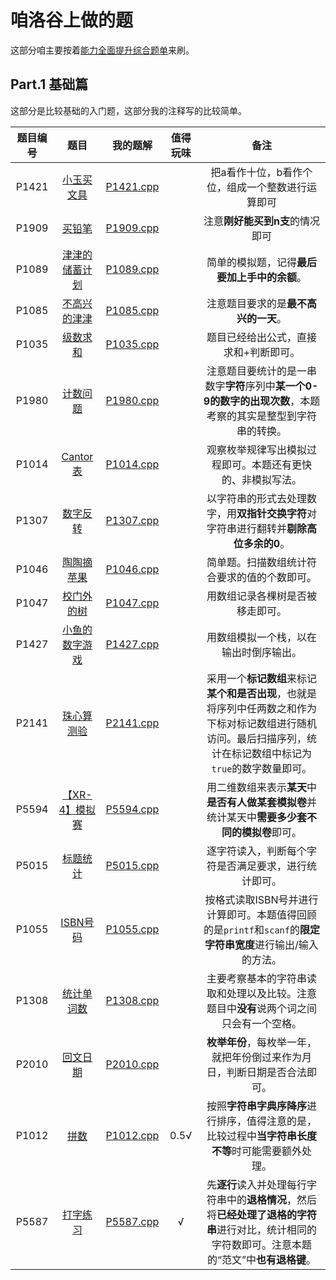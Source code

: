 # 咱洛谷上做的题

这部分咱主要按着[能力全面提升综合题单](https://www.luogu.com.cn/training/9391)来刷。

## Part.1 基础篇

这部分是比较基础的入门题，这部分我的注释写的比较简单。

| 题目编号 | 题目 | 我的题解 | 值得玩味 |备注|
|:---:|:---:|:---:|:---:|:---:|
| P1421 | [小玉买文具](https://www.luogu.com.cn/problem/P1421) | [P1421.cpp](./P1421.cpp) | | 把a看作十位，b看作个位，组成一个整数进行运算即可 |  
| P1909 | [买铅笔](https://www.luogu.com.cn/problem/P1909) | [P1909.cpp](./P1909.cpp) | | 注意**刚好能买到n支**的情况即可 |  
| P1089 | [津津的储蓄计划](https://www.luogu.com.cn/problem/P1089) | [P1089.cpp](./P1089.cpp) | | 简单的模拟题，记得**最后要加上手中的余额**。 |  
| P1085 | [不高兴的津津](https://www.luogu.com.cn/problem/P1085) | [P1085.cpp](./P1085.cpp) | | 注意题目要求的是**最不高兴的一天**。 |  
| P1035 | [级数求和](https://www.luogu.com.cn/problem/P1035) | [P1035.cpp](./P1035.cpp) | | 题目已经给出公式，直接求和+判断即可。 |  
| P1980 | [计数问题](https://www.luogu.com.cn/problem/P1980) | [P1980.cpp](./P1980.cpp) | | 注意题目要统计的是一串数字**字符**序列中**某一个0-9的数字的出现次数**，本题考察的其实是整型到字符串的转换。 |  
| P1014 | [Cantor表](https://www.luogu.com.cn/problem/P1014) | [P1014.cpp](./P1014.cpp) | | 观察枚举规律写出模拟过程即可。本题还有更快的、非模拟写法。 |  
| P1307 | [数字反转](https://www.luogu.com.cn/problem/P1307) | [P1307.cpp](./P1307.cpp) | | 以字符串的形式去处理数字，用**双指针交换字符**对字符串进行翻转并**剔除高位多余的0**。 |  
| P1046 | [陶陶摘苹果](https://www.luogu.com.cn/problem/P1046) | [P1046.cpp](./P1046.cpp) | | 简单题。扫描数组统计符合要求的值的个数即可。 |  
| P1047 | [校门外的树](https://www.luogu.com.cn/problem/P1047) | [P1047.cpp](./P1047.cpp) | | 用数组记录各棵树是否被移走即可。 |  
| P1427 | [小鱼的数字游戏](https://www.luogu.com.cn/problem/P1427) | [P1427.cpp](./P1427.cpp) | | 用数组模拟一个栈，以在输出时倒序输出。 |  
| P2141 | [珠心算测验](https://www.luogu.com.cn/problem/P2141) | [P2141.cpp](./P2141.cpp) | | 采用一个**标记数组**来标记**某个和是否出现**，也就是将序列中任两数之和作为下标对标记数组进行随机访问。最后扫描序列，统计在标记数组中标记为`true`的数字数量即可。 |  
| P5594 | [【XR-4】模拟赛](https://www.luogu.com.cn/problem/P5594) | [P5594.cpp](./P5594.cpp) | | 用二维数组来表示**某天**中**是否有人做某套模拟卷**并统计某天中**需要多少套不同的模拟卷**即可。 |  
| P5015 | [标题统计](https://www.luogu.com.cn/problem/P5015) | [P5015.cpp](./P5015.cpp) | | 逐字符读入，判断每个字符是否满足要求，进行统计即可。 |  
| P1055 | [ISBN号码](https://www.luogu.com.cn/problem/P1055) | [P1055.cpp](./P1055.cpp) | | 按格式读取ISBN号并进行计算即可。本题值得回顾的是`printf`和`scanf`的**限定字符串宽度**进行输出/输入的方法。 |  
| P1308 | [统计单词数](https://www.luogu.com.cn/problem/P1308) | [P1308.cpp](./P1308.cpp) | | 主要考察基本的字符串读取和处理以及比较。注意题目中**没有**说两个词之间只会有一个空格。 |  
| P2010 | [回文日期](https://www.luogu.com.cn/problem/P2010) | [P2010.cpp](./P2010.cpp) | | **枚举年份**，每枚举一年，就把年份倒过来作为月日，判断日期是否合法即可。 |  
| P1012 | [拼数](https://www.luogu.com.cn/problem/P1012) | [P1012.cpp](./P1012.cpp) | 0.5√ | 按照**字符串字典序降序**进行排序，值得注意的是，比较过程中**当字符串长度不等**时可能需要额外处理。 |  
| P5587 | [打字练习](https://www.luogu.com.cn/problem/P5587) | [P5587.cpp](./P5587.cpp) | √ | 先**逐行**读入并处理每行字符串中的**退格情况**，然后将**已经处理了退格的字符串**进行对比，统计相同的字符数即可。注意本题的“范文”中**也有退格键**。 |  